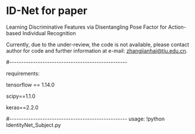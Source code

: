 # ID-Net for paper
Learning Discriminative Features via Disentangling Pose Factor for Action-based Individual Recognition

Currently, due to the under-review, the code is not available, please contact author for code and further information at e-mail: zhangjianhai@tju.edu.cn.

#--------------------------------------------------

requirements:

tensorflow == 1.14.0

scipy==1.1.0

keras==2.2.0

#-------------------------------------------------- 
usage:
!python IdentityNet_Subject.py
